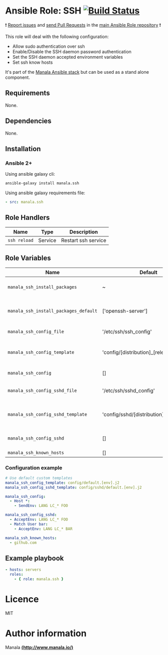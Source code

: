 # Ansible Role: SSH [![Build Status](https://travis-ci.org/manala/ansible-role-ssh.svg?branch=master)](https://travis-ci.org/manala/ansible-role-ssh)

:exclamation: [Report issues](https://github.com/manala/ansible-roles/issues) and [send Pull Requests](https://github.com/manala/ansible-roles/pulls) in the [main Ansible Role repository](https://github.com/manala/ansible-roles) :exclamation:

This role will deal with the following configuration:
- Allow sudo authentication over ssh
- Enable/Disable the SSH daemon password authentication
- Set the SSH daemon accepted environment variables
- Set ssh know hosts

It's part of the [Manala Ansible stack](http://www.manala.io) but can be used as a stand alone component.

## Requirements

None.

## Dependencies

None.

## Installation

### Ansible 2+

Using ansible galaxy cli:

```bash
ansible-galaxy install manala.ssh
```

Using ansible galaxy requirements file:

```yaml
- src: manala.ssh
```

## Role Handlers

| Name         | Type    | Description         |
| ------------ | ------- | ------------------- |
| `ssh reload` | Service | Restart ssh service |

## Role Variables

| Name                                  | Default                                   | Type   | Description                              |
| ------------------------------------- | ----------------------------------------- | ------ | ---------------------------------------- |
| `manala_ssh_install_packages`         | ~                                         | Array  | Dependency packages to install           |
| `manala_ssh_install_packages_default` | ['openssh-server']                        | Array  | Default dependency packages to install   |
| `manala_ssh_config_file`              | '/etc/ssh/ssh_config'                     | String | Configuration file path                  |
| `manala_ssh_config_template`          | 'config/[distribution]_[release].j2'      | String | Default configuration template path      |
| `manala_ssh_config`                   | []                                        | Array  | Configuration directives                 |
| `manala_ssh_config_sshd_file`         | '/etc/ssh/sshd_config'                    | String | Sshd configuration file path             |
| `manala_ssh_config_sshd_template`     | 'config/sshd/[distribution]_[release].j2' | String | Sshd default configuration template path |
| `manala_ssh_config_sshd`              | []                                        | Array  | Sshd configuration directives            |
| `manala_ssh_known_hosts`              | []                                        | Array  | Known hosts                              |

### Configuration example

```yaml
# Use default custom templates
manala_ssh_config_template: config/default.[env].j2
manala_ssh_config_sshd_template: config/sshd/default.[env].j2

manala_ssh_config:
  - Host *:
    - SendEnv: LANG LC_* FOO

manala_ssh_config_sshd:
  - AcceptEnv: LANG LC_* FOO
  - Match User bar:
    - AcceptEnv: LANG LC_* BAR

manala_ssh_known_hosts:
  - github.com
```

## Example playbook

```yaml
- hosts: servers
  roles:
    - { role: manala.ssh }
```

# Licence

MIT

# Author information

Manala [**(http://www.manala.io/)**](http://www.manala.io)
